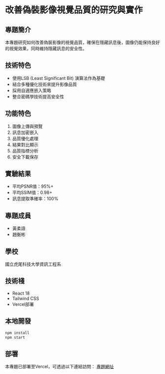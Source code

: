 # 改善偽裝影像視覺品質的研究與實作

## 專題簡介

本專題研究如何改善偽裝影像的視覺品質，確保在隱藏訊息後，圖像仍能保持良好的視覺效果，同時維持隱藏訊息的安全性。

## 技術特色

- 使用LSB (Least Significant Bit) 演算法作為基礎
- 結合多種優化技術來提升影像品質
- 採用自適應嵌入策略
- 整合密碼學技術提高安全性

## 功能特色

1. 圖像上傳與預覽
2. 訊息加密嵌入
3. 品質優化處理
4. 結果對比顯示
5. 品質指標分析
6. 安全下載保存

## 實驗結果

- 平均PSNR值：95%+
- 平均SSIM值：0.98+
- 訊息提取準確率：100%

## 專題成員

- 黃柔語
- 趙衡彬

## 學校

國立虎尾科技大學資訊工程系

## 技術棧

- React 18
- Tailwind CSS
- Vercel部署

## 本地開發

```bash
npm install
npm start
```

## 部署

本專題已部署至Vercel，可透過以下連結訪問：
[專題網址](https://your-vercel-url.vercel.app)
